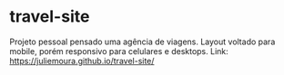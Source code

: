 # travel-site

Projeto pessoal pensado uma agência de viagens.
Layout voltado para mobile, porém responsivo para celulares e desktops. Link: https://juliemoura.github.io/travel-site/

